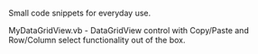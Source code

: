 Small code snippets for everyday use.

MyDataGridView.vb - DataGridView control with Copy/Paste and Row/Column select functionality out of the box.
